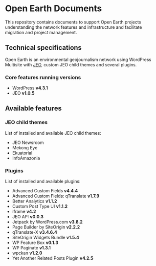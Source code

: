 # Open Earth Documents

This repository contains documents to support Open Earth projects understanding the network features and infrastructure and facilitate migration and project management.

## Technical specifications

Open Earth is an environmental geojournalism network using WordPress Multisite with [JEO](http://jeowp.org), custom JEO child themes and several plugins.

### Core features running versions

 - WordPress **v4.3.1**
 - JEO **v1.0.5**

## Available features

### JEO child themes

List of installed and available JEO child themes:

 - JEO Newsroom
 - Mekong Eye
 - Ekuatorial
 - InfoAmazonia

### Plugins

List of installed and available plugins:

 - Advanced Custom Fields **v4.4.4**
 - Advanced Custom Fields: qTranslate **v1.7.9**
 - Better Analytics **v1.1.2**
 - Custom Post Type UI **v1.1.2**
 - iframe **v4.2**
 - JEO API **v0.0.3**
 - Jetpack by WordPress.com **v3.8.2**
 - Page Builder by SiteOrigin **v2.2.2**
 - qTranslate-X **v3.4.6.4**
 - SiteOrigin Widgets Bundle **v1.5.4**
 - WP Feature Box **v0.1.3**
 - WP Paginate **v1.3.1**
 - wpckan **v1.2.0**
 - Yet Another Related Posts Plugin **v4.2.5**
